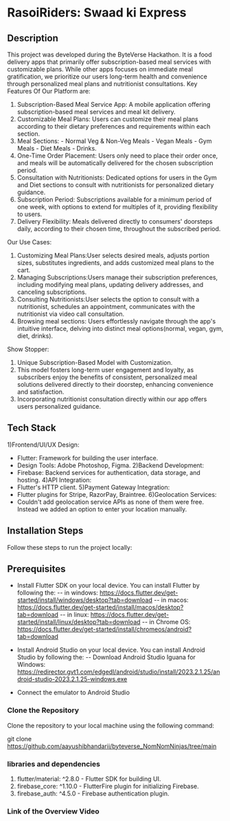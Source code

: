 # RasoiRiders: Swaad ki Express

## Description
This project was developed during the ByteVerse Hackathon. 
It is a food delivery apps that primarily offer subscription-based meal services with customizable plans.
While other apps focuses on immediate meal gratification, we prioritize our users long-term health and convenience through personalized meal plans and nutritionist consultations.
Key Features Of Our Platform are:
1) Subscription-Based Meal Service App: A mobile application offering subscription-based meal services and meal kit delivery.
2) Customizable Meal Plans: Users can customize their meal plans according to their dietary preferences and requirements within each section.
3) Meal Sections: - Normal Veg & Non-Veg Meals - Vegan Meals - Gym Meals - Diet Meals - Drinks.
4) One-Time Order Placement: Users only need to place their order once, and meals will be automatically delivered for the chosen subscription period.
5) Consultation with Nutritionists: Dedicated options for users in the Gym and Diet sections to consult with nutritionists for personalized dietary guidance.
6) Subscription Period: Subscriptions available for a minimum period of one week, with options to extend for multiples of it, providing flexibility to users.
7) Delivery Flexibility: Meals delivered directly to consumers' doorsteps daily, according to their chosen time, throughout the subscribed period.

Our Use Cases:
1) Customizing Meal Plans:User selects desired meals, adjusts portion sizes, substitutes ingredients, and adds customized meal plans to the cart.
2) Managing Subscriptions:Users manage their subscription preferences, including modifying meal plans, updating delivery addresses, and canceling subscriptions.
3) Consulting Nutritionists:User selects the option to consult with a nutritionist, schedules an appointment, communicates with the nutritionist via video call consultation.
4) Browsing meal sections: Users effortlessly navigate through the app's intuitive interface, delving into distinct meal options(normal, vegan, gym, diet, drinks).

Show Stopper:
1) Unique Subscription-Based Model with Customization. 
2) This model fosters long-term user engagement and loyalty, as subscribers enjoy the benefits of consistent, personalized meal solutions delivered directly to their doorstep, enhancing convenience and satisfaction. 
3) Incorporating nutritionist consultation directly within our app offers users personalized guidance.



## Tech Stack
1)Frontend/UI/UX Design:
  - Flutter: Framework for building the user interface.
  - Design Tools: Adobe Photoshop, Figma.
2)Backend Development:
  - Firebase: Backend services for authentication, data storage, and hosting.
4)API Integration:
  - Flutter's HTTP client.
5)Payment Gateway Integration:
  - Flutter plugins for Stripe, RazorPay, Braintree.
6)Geolocation Services:
  - Couldn't add geolocation service APIs as none of them were free. Instead we added an option to enter your location manually.


## Installation Steps
Follow these steps to run the project locally:
## Prerequisites
- Install Flutter SDK on your local device. You can install Flutter by following the:
-- in windows: https://docs.flutter.dev/get-started/install/windows/desktop?tab=download
-- in macos: https://docs.flutter.dev/get-started/install/macos/desktop?tab=download
-- in linux: https://docs.flutter.dev/get-started/install/linux/desktop?tab=download
-- in Chrome OS: https://docs.flutter.dev/get-started/install/chromeos/android?tab=download

- Install Android Studio  on your local device. You can install Android Studio by following the:
-- Download Android Studio Iguana for Windows: https://redirector.gvt1.com/edgedl/android/studio/install/2023.2.1.25/android-studio-2023.2.1.25-windows.exe

- Connect the emulator to Android Studio

### Clone the Repository
Clone the repository to your local machine using the following command:

git clone https://github.com/aayushibhandarii/byteverse_NomNomNinjas/tree/main

### libraries and dependencies
1) flutter/material: ^2.8.0 - Flutter SDK for building UI.
2) firebase_core: ^1.10.0 - FlutterFire plugin for initializing Firebase. 
3) firebase_auth: ^4.5.0 - Firebase authentication plugin.

### Link of the Overview Video
